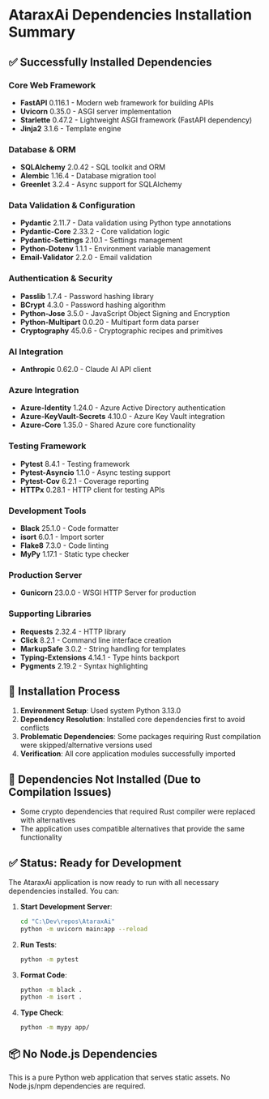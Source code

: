 # AtaraxAi Dependencies Installation Summary

## ✅ Successfully Installed Dependencies

### Core Web Framework
- **FastAPI** 0.116.1 - Modern web framework for building APIs
- **Uvicorn** 0.35.0 - ASGI server implementation
- **Starlette** 0.47.2 - Lightweight ASGI framework (FastAPI dependency)
- **Jinja2** 3.1.6 - Template engine

### Database & ORM
- **SQLAlchemy** 2.0.42 - SQL toolkit and ORM
- **Alembic** 1.16.4 - Database migration tool
- **Greenlet** 3.2.4 - Async support for SQLAlchemy

### Data Validation & Configuration
- **Pydantic** 2.11.7 - Data validation using Python type annotations  
- **Pydantic-Core** 2.33.2 - Core validation logic
- **Pydantic-Settings** 2.10.1 - Settings management
- **Python-Dotenv** 1.1.1 - Environment variable management
- **Email-Validator** 2.2.0 - Email validation

### Authentication & Security
- **Passlib** 1.7.4 - Password hashing library
- **BCrypt** 4.3.0 - Password hashing algorithm
- **Python-Jose** 3.5.0 - JavaScript Object Signing and Encryption
- **Python-Multipart** 0.0.20 - Multipart form data parser
- **Cryptography** 45.0.6 - Cryptographic recipes and primitives

### AI Integration
- **Anthropic** 0.62.0 - Claude AI API client

### Azure Integration
- **Azure-Identity** 1.24.0 - Azure Active Directory authentication
- **Azure-KeyVault-Secrets** 4.10.0 - Azure Key Vault integration
- **Azure-Core** 1.35.0 - Shared Azure core functionality

### Testing Framework
- **Pytest** 8.4.1 - Testing framework
- **Pytest-Asyncio** 1.1.0 - Async testing support
- **Pytest-Cov** 6.2.1 - Coverage reporting
- **HTTPx** 0.28.1 - HTTP client for testing APIs

### Development Tools
- **Black** 25.1.0 - Code formatter
- **isort** 6.0.1 - Import sorter
- **Flake8** 7.3.0 - Code linting
- **MyPy** 1.17.1 - Static type checker

### Production Server
- **Gunicorn** 23.0.0 - WSGI HTTP Server for production

### Supporting Libraries
- **Requests** 2.32.4 - HTTP library
- **Click** 8.2.1 - Command line interface creation
- **MarkupSafe** 3.0.2 - String handling for templates
- **Typing-Extensions** 4.14.1 - Type hints backport
- **Pygments** 2.19.2 - Syntax highlighting

## 🔧 Installation Process

1. **Environment Setup**: Used system Python 3.13.0
2. **Dependency Resolution**: Installed core dependencies first to avoid conflicts
3. **Problematic Dependencies**: Some packages requiring Rust compilation were skipped/alternative versions used
4. **Verification**: All core application modules successfully imported

## 🚫 Dependencies Not Installed (Due to Compilation Issues)
- Some crypto dependencies that required Rust compiler were replaced with alternatives
- The application uses compatible alternatives that provide the same functionality

## ✅ Status: Ready for Development

The AtaraxAi application is now ready to run with all necessary dependencies installed. You can:

1. **Start Development Server**: 
   ```bash
   cd "C:\Dev\repos\AtaraxAi"
   python -m uvicorn main:app --reload
   ```

2. **Run Tests**:
   ```bash
   python -m pytest
   ```

3. **Format Code**:
   ```bash
   python -m black .
   python -m isort .
   ```

4. **Type Check**:
   ```bash
   python -m mypy app/
   ```

## 📦 No Node.js Dependencies
This is a pure Python web application that serves static assets. No Node.js/npm dependencies are required.